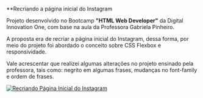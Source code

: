**Recriando a página inicial do Instagram

Projeto desenvolvido no Bootcamp **"HTML Web Developer"** da Digital Innovation One, com base na aula da Professora Gabriela Pinheiro. 

A proposta era de recriar a página inicial do Instagram, dessa forma, por meio do projeto foi abordado o conceito sobre CSS Flexbox e responsividade. 

Vale acrescentar que realizei algumas alterações no projeto ensinado pela professora, tais como: negrito em algumas frases,  mudanças no font-family e ordem de frases. 


[![Recriando Página Inicial do Instagram](https://i.imgur.com/MfhR7sG.png "Recriando Página Inicial do Instagram")](https://i.imgur.com/MfhR7sG.png "Recriando Página Inicial do Instagram")
